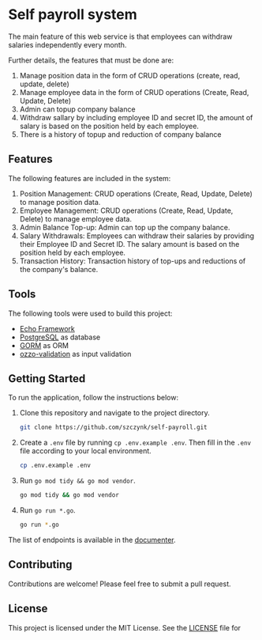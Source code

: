 # Self payroll system
The main feature of this web service is that employees can withdraw salaries independently every month.

Further details, the features that must be done are:

1. Manage position data in the form of CRUD operations (create, read, update, delete)
2. Manage employee data in the form of CRUD operations (Create, Read, Update, Delete)
3. Admin can topup company balance
4. Withdraw sallary by including employee ID and secret ID, the amount of salary is based on the position held by each employee.
5. There is a history of topup and reduction of company balance 

## Features

The following features are included in the system:

1. Position Management: CRUD operations (Create, Read, Update, Delete) to manage position data.
2. Employee Management: CRUD operations (Create, Read, Update, Delete) to manage employee data.
3. Admin Balance Top-up: Admin can top up the company balance.
4. Salary Withdrawals: Employees can withdraw their salaries by providing their Employee ID and Secret ID. The salary amount is based on the position held by each employee.
5. Transaction History: Transaction history of top-ups and reductions of the company's balance.

## Tools

The following tools were used to build this project:

- [Echo Framework](https://github.com/labstack/echo)
- [PostgreSQL](https://www.postgresql.org/) as database
- [GORM](https://gorm.io/) as ORM
- [ozzo-validation](https://github.com/go-ozzo/ozzo-validation) as input validation

## Getting Started

To run the application, follow the instructions below:

1. Clone this repository and navigate to the project directory.

   ```bash
   git clone https://github.com/szczynk/self-payroll.git
   ```

1. Create a `.env` file by running `cp .env.example .env`. Then fill in the `.env` file according to your local environment.

   ```bash
   cp .env.example .env
   ```

1. Run `go mod tidy && go mod vendor`.

   ```bash
   go mod tidy && go mod vendor
   ```

1. Run `go run *.go`.

   ```bash
   go run *.go
   ```

The list of endpoints is available in the [documenter](https://documenter.getpostman.com/view/4080490/2s83Ychhk4).

## Contributing

Contributions are welcome! Please feel free to submit a pull request.

## License

This project is licensed under the MIT License. See the [LICENSE](LICENSE) file for 
